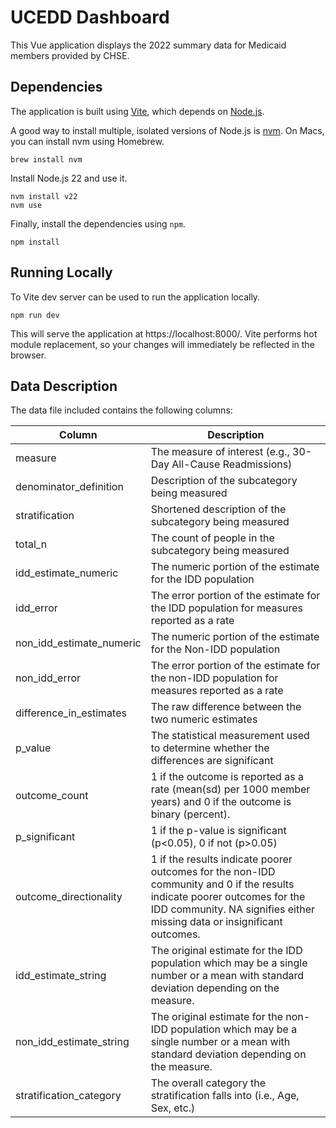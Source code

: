 # UCEDD Dashboard

This Vue application displays the 2022 summary data for Medicaid members provided by CHSE.

## Dependencies

The application is built using [Vite](https://vite.dev/), which depends on [Node.js](https://nodejs.org/en).

A good way to install multiple, isolated versions of Node.js is [nvm](https://github.com/nvm-sh/nvm). On Macs, you can install nvm using Homebrew.

```
brew install nvm
```

Install Node.js 22 and use it.

```
nvm install v22
nvm use
```

Finally, install the dependencies using `npm`.

```
npm install
```

## Running Locally

To Vite dev server can be used to run the application locally.

```
npm run dev
```

This will serve the application at https://localhost:8000/. Vite performs hot module replacement, so your changes will immediately be reflected in the browser.

## Data Description

The data file included contains the following columns:

|Column|Description|
|------|-----------|
|measure|The measure of interest (e.g., 30-Day All-Cause Readmissions)|
|denominator_definition|Description of the subcategory being measured|
|stratification|Shortened description of the subcategory being measured|
|total_n|The count of people in the subcategory being measured|
|idd_estimate_numeric|The numeric portion of the estimate for the IDD population|
|idd_error|The error portion of the estimate for the IDD population for measures reported as a rate|
|non_idd_estimate_numeric|The numeric portion of the estimate for the Non-IDD population|
|non_idd_error|The error portion of the estimate for the non-IDD population for measures reported as a rate|
|difference_in_estimates|The raw difference between the two numeric estimates|
|p_value|The statistical measurement used to determine whether the differences are significant|
|outcome_count|1 if the outcome is reported as a rate (mean(sd) per 1000 member years) and 0 if the outcome is binary (percent).|
|p_significant|1 if the p-value is significant (p<0.05), 0 if not (p>0.05)|
|outcome_directionality|1 if the results indicate poorer outcomes for the non-IDD community and 0 if the results indicate poorer outcomes for the IDD community. NA signifies either missing data or insignificant outcomes.|
|idd_estimate_string|The original estimate for the IDD population which may be a single number or a mean with standard deviation depending on the measure.|
|non_idd_estimate_string|The original estimate for the non-IDD population which may be a single number or a mean with standard deviation depending on the measure.|
|stratification_category|The overall category the stratification falls into (i.e., Age, Sex, etc.)|
